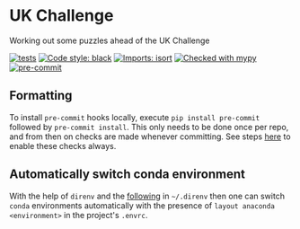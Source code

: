# UK Challenge

Working out some puzzles ahead of the UK Challenge

[![tests](https://github.com/paddyroddy/python-template/actions/workflows/deploy.yml/badge.svg)](https://github.com/paddyroddy/python-template/actions/workflows/deploy.yml)
[![Code style: black](https://img.shields.io/badge/code%20style-black-000000.svg)](https://github.com/psf/black)
[![Imports: isort](https://img.shields.io/badge/%20imports-isort-%231674b1?style=flat&labelColor=ef8336)](https://pycqa.github.io/isort/)
[![Checked with mypy](http://www.mypy-lang.org/static/mypy_badge.svg)](http://mypy-lang.org/)
[![pre-commit](https://img.shields.io/badge/pre--commit-enabled-brightgreen?logo=pre-commit&logoColor=white)](https://github.com/pre-commit/pre-commit)

## Formatting

To install `pre-commit` hooks locally, execute `pip install pre-commit`
followed by `pre-commit install`. This only needs to be done once per repo,
and from then on checks are made whenever committing. See steps
[here](https://pre-commit.com/#automatically-enabling-pre-commit-on-repositories)
to enable these checks always.

## Automatically switch conda environment

With the help of `direnv` and the
[following](https://github.com/paddyroddy/dotfiles/blob/main/direnv/.direnvrc)
in `~/.direnv` then one can switch `conda` environments automatically with the
presence of `layout anaconda <environment>` in the project's `.envrc`.
